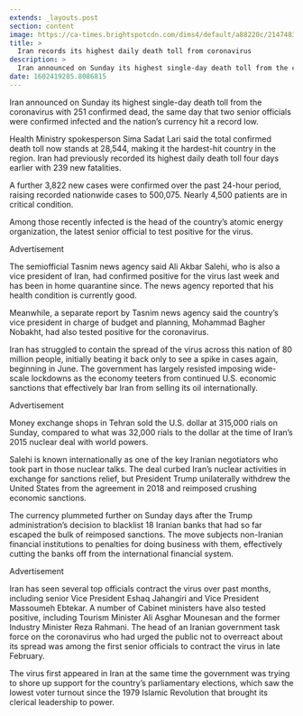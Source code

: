 ```yaml
--- 
extends: _layouts.post 
section: content 
image: https://ca-times.brightspotcdn.com/dims4/default/a88220c/2147483647/strip/true/crop/840x441+0+0/resize/1200x630!/quality/90/?url=https%3A%2F%2Fcalifornia-times-brightspot.s3.amazonaws.com%2F5c%2Fdd%2F64319e66423686b38356c1b304ab%2Firan.jpg 
title: > 
  Iran records its highest daily death toll from coronavirus 
description: > 
  Iran announced on Sunday its highest single-day death toll from the coronavirus with 251 confirmed dead, the same day that two senior officials were confirmed infected and the nation’s currency hit a record low.Health Ministry spokesperson Sima Sadat Lari said the total confirmed death toll now stands at 28,544, making it the hardest-hit country in the region.Iran had previously recorded its highest daily death toll four days earlier with 239 new fatalities.Meanwhile, a separate report by Tasnim news agency said the country’s vice president in charge of budget and planning, Mohammad Bagher Nobakht, had also tested positive for the coronavirus.AdvertisementIran has seen several top officials contract the virus over past months, including senior Vice President Eshaq Jahangiri and Vice President Massoumeh Ebtekar. 
date: 1602419285.8086815 
--- 
```

Iran announced on Sunday its highest single-day death toll from the coronavirus with 251 confirmed dead, the same day that two senior officials were confirmed infected and the nation’s currency hit a record low.

Health Ministry spokesperson Sima Sadat Lari said the total confirmed death toll now stands at 28,544, making it the hardest-hit country in the region. Iran had previously recorded its highest daily death toll four days earlier with 239 new fatalities.

A further 3,822 new cases were confirmed over the past 24-hour period, raising recorded nationwide cases to 500,075. Nearly 4,500 patients are in critical condition.

Among those recently infected is the head of the country’s atomic energy organization, the latest senior official to test positive for the virus.

Advertisement

The semiofficial Tasnim news agency said Ali Akbar Salehi, who is also a vice president of Iran, had confirmed positive for the virus last week and has been in home quarantine since. The news agency reported that his health condition is currently good.

Meanwhile, a separate report by Tasnim news agency said the country’s vice president in charge of budget and planning, Mohammad Bagher Nobakht, had also tested positive for the coronavirus.

Iran has struggled to contain the spread of the virus across this nation of 80 million people, initially beating it back only to see a spike in cases again, beginning in June. The government has largely resisted imposing wide-scale lockdowns as the economy teeters from continued U.S. economic sanctions that effectively bar Iran from selling its oil internationally.

Advertisement

Money exchange shops in Tehran sold the U.S. dollar at 315,000 rials on Sunday, compared to what was 32,000 rials to the dollar at the time of Iran’s 2015 nuclear deal with world powers.

Salehi is known internationally as one of the key Iranian negotiators who took part in those nuclear talks. The deal curbed Iran’s nuclear activities in exchange for sanctions relief, but President Trump unilaterally withdrew the United States from the agreement in 2018 and reimposed crushing economic sanctions.

The currency plummeted further on Sunday days after the Trump administration’s decision to blacklist 18 Iranian banks that had so far escaped the bulk of reimposed sanctions. The move subjects non-Iranian financial institutions to penalties for doing business with them, effectively cutting the banks off from the international financial system.

Advertisement

Iran has seen several top officials contract the virus over past months, including senior Vice President Eshaq Jahangiri and Vice President Massoumeh Ebtekar. A number of Cabinet ministers have also tested positive, including Tourism Minister Ali Asghar Mounesan and the former Industry Minister Reza Rahmani. The head of an Iranian government task force on the coronavirus who had urged the public not to overreact about its spread was among the first senior officials to contract the virus in late February.

The virus first appeared in Iran at the same time the government was trying to shore up support for the country’s parliamentary elections, which saw the lowest voter turnout since the 1979 Islamic Revolution that brought its clerical leadership to power.
